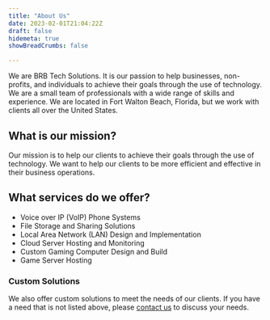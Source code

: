 ```yaml
---
title: "About Us"
date: 2023-02-01T21:04:22Z
draft: false
hidemeta: true
showBreadCrumbs: false

---
```

We are BRB Tech Solutions. It is our passion to help businesses, non-profits, and individuals to achieve their goals through the use of technology. We are a small team of professionals with a wide range of skills and experience. We are located in Fort Walton Beach, Florida, but we work with clients all over the United States.

## What is our mission?
Our mission is to help our clients to achieve their goals through the use of technology. We want to help our clients to be more efficient and effective in their business operations.

## What services do we offer?
* Voice over IP (VoIP) Phone Systems
* File Storage and Sharing Solutions
* Local Area Network (LAN) Design and Implementation
* Cloud Server Hosting and Monitoring
* Custom Gaming Computer Design and Build
* Game Server Hosting

 ### Custom Solutions
We also offer custom solutions to meet the needs of our clients. If you have a need that is not listed above, please [contact us](/contact) to discuss your needs.
